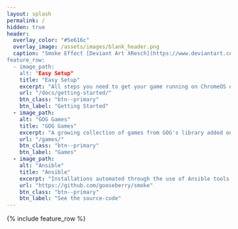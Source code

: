 ```yaml
---
layout: splash
permalink: /
hidden: true
header:
  overlay_color: "#5e616c"
  overlay_image: /assets/images/blank_header.png
  caption: "Smoke Effect [Deviant Art XResch](https://www.deviantart.com/xresch/art/22-Normal-Smoke-Brushes-197982419)
feature_row:
  - image_path:
    alt: "Easy Setup"
    title: "Easy Setup"
    excerpt: "All steps you need to get your game running on ChromeOS devices."
    url: "/docs/getting-started/"
    btn_class: "btn--primary"
    btn_label: "Getting Started"
  - image_path:
    alt: "GOG Games"
    title: "GOG Games"
    excerpt: "A growing collection of games from GOG's library added on a regular basis."
    url: "/games/"
    btn_class: "btn--primary"
    btn_label: "Games"
  - image_path:
    alt: "Ansible"
    title: "Ansible"
    excerpt: "Installations automated through the use of Ansible tools."
    url: "https://github.com/gooseberry/smoke"
    btn_class: "btn--primary"
    btn_label: "See the source-code"
---
```


{% include feature_row %}
